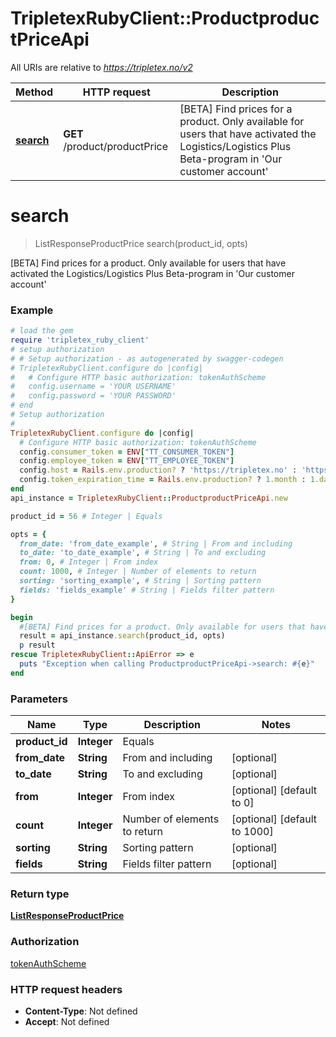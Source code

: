 # TripletexRubyClient::ProductproductPriceApi

All URIs are relative to *https://tripletex.no/v2*

Method | HTTP request | Description
------------- | ------------- | -------------
[**search**](ProductproductPriceApi.md#search) | **GET** /product/productPrice | [BETA] Find prices for a product. Only available for users that have activated the Logistics/Logistics Plus Beta-program in &#39;Our customer account&#39;


# **search**
> ListResponseProductPrice search(product_id, opts)

[BETA] Find prices for a product. Only available for users that have activated the Logistics/Logistics Plus Beta-program in 'Our customer account'



### Example
```ruby
# load the gem
require 'tripletex_ruby_client'
# setup authorization
# # Setup authorization - as autogenerated by swagger-codegen
# TripletexRubyClient.configure do |config|
#   # Configure HTTP basic authorization: tokenAuthScheme
#   config.username = 'YOUR USERNAME'
#   config.password = 'YOUR PASSWORD'
# end
# Setup authorization
# 
TripletexRubyClient.configure do |config|
  # Configure HTTP basic authorization: tokenAuthScheme
  config.consumer_token = ENV["TT_CONSUMER_TOKEN"]
  config.employee_token = ENV["TT_EMPLOYEE_TOKEN"]
  config.host = Rails.env.production? ? 'https://tripletex.no' : 'https://api.tripletex.io'
  config.token_expiration_time = Rails.env.production? ? 1.month : 1.day
end
api_instance = TripletexRubyClient::ProductproductPriceApi.new

product_id = 56 # Integer | Equals

opts = { 
  from_date: 'from_date_example', # String | From and including
  to_date: 'to_date_example', # String | To and excluding
  from: 0, # Integer | From index
  count: 1000, # Integer | Number of elements to return
  sorting: 'sorting_example', # String | Sorting pattern
  fields: 'fields_example' # String | Fields filter pattern
}

begin
  #[BETA] Find prices for a product. Only available for users that have activated the Logistics/Logistics Plus Beta-program in 'Our customer account'
  result = api_instance.search(product_id, opts)
  p result
rescue TripletexRubyClient::ApiError => e
  puts "Exception when calling ProductproductPriceApi->search: #{e}"
end
```

### Parameters

Name | Type | Description  | Notes
------------- | ------------- | ------------- | -------------
 **product_id** | **Integer**| Equals | 
 **from_date** | **String**| From and including | [optional] 
 **to_date** | **String**| To and excluding | [optional] 
 **from** | **Integer**| From index | [optional] [default to 0]
 **count** | **Integer**| Number of elements to return | [optional] [default to 1000]
 **sorting** | **String**| Sorting pattern | [optional] 
 **fields** | **String**| Fields filter pattern | [optional] 

### Return type

[**ListResponseProductPrice**](ListResponseProductPrice.md)

### Authorization

[tokenAuthScheme](../README.md#tokenAuthScheme)

### HTTP request headers

 - **Content-Type**: Not defined
 - **Accept**: Not defined



